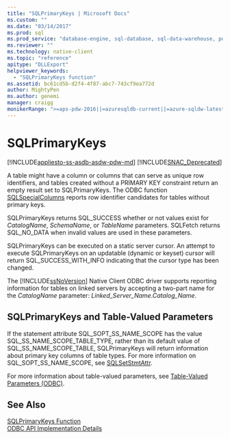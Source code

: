 ```yaml
---
title: "SQLPrimaryKeys | Microsoft Docs"
ms.custom: ""
ms.date: "03/14/2017"
ms.prod: sql
ms.prod_service: "database-engine, sql-database, sql-data-warehouse, pdw"
ms.reviewer: ""
ms.technology: native-client
ms.topic: "reference"
apitype: "DLLExport"
helpviewer_keywords: 
  - "SQLPrimaryKeys function"
ms.assetid: bc61cd5b-d2f4-4f87-abc7-743cf9ea772d
author: MightyPen
ms.author: genemi
manager: craigg
monikerRange: ">=aps-pdw-2016||=azuresqldb-current||=azure-sqldw-latest||>=sql-server-2016||=sqlallproducts-allversions||>=sql-server-linux-2017||=azuresqldb-mi-current"
---
```

# SQLPrimaryKeys
[!INCLUDE[appliesto-ss-asdb-asdw-pdw-md](../../includes/appliesto-ss-asdb-asdw-pdw-md.md)]
[!INCLUDE[SNAC_Deprecated](../../includes/snac-deprecated.md)]

  A table might have a column or columns that can serve as unique row identifiers, and tables created without a PRIMARY KEY constraint return an empty result set to SQLPrimaryKeys. The ODBC function [SQLSpecialColumns](../../relational-databases/native-client-odbc-api/sqlspecialcolumns.md) reports row identifier candidates for tables without primary keys.  
  
 SQLPrimaryKeys returns SQL_SUCCESS whether or not values exist for *CatalogName*, *SchemaName*, or *TableName* parameters. SQLFetch returns SQL_NO_DATA when invalid values are used in these parameters.  
  
 SQLPrimaryKeys can be executed on a static server cursor. An attempt to execute SQLPrimaryKeys on an updatable (dynamic or keyset) cursor will return SQL_SUCCESS_WITH_INFO indicating that the cursor type has been changed.  
  
 The [!INCLUDE[ssNoVersion](../../includes/ssnoversion-md.md)] Native Client ODBC driver supports reporting information for tables on linked servers by accepting a two-part name for the *CatalogName* parameter: *Linked_Server_Name.Catalog_Name*.  
  
## SQLPrimaryKeys and Table-Valued Parameters  
 If the statement attribute SQL_SOPT_SS_NAME_SCOPE has the value SQL_SS_NAME_SCOPE_TABLE_TYPE, rather than its default value of SQL_SS_NAME_SCOPE_TABLE, SQLPrimaryKeys will return information about primary key columns of table types. For more information on SQL_SOPT_SS_NAME_SCOPE, see [SQLSetStmtAttr](../../relational-databases/native-client-odbc-api/sqlsetstmtattr.md).  
  
 For more information about table-valued parameters, see [Table-Valued Parameters &#40;ODBC&#41;](../../relational-databases/native-client-odbc-table-valued-parameters/table-valued-parameters-odbc.md).  
  
## See Also  
 [SQLPrimaryKeys Function](http://go.microsoft.com/fwlink/?LinkId=59361)   
 [ODBC API Implementation Details](../../relational-databases/native-client-odbc-api/odbc-api-implementation-details.md)  
  
  
